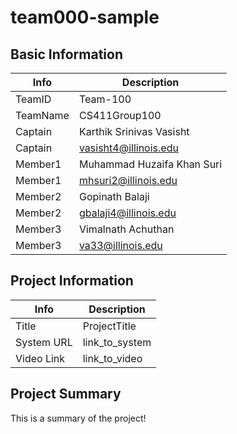 # team000-sample

## Basic Information

|   Info      |        Description     |
| ----------- | ---------------------- |
| TeamID      |        Team-100        |
| TeamName    |       CS411Group100    |
| Captain     | Karthik Srinivas Vasisht    |
| Captain     | vasisht4@illinois.edu  |
| Member1     | Muhammad Huzaifa Khan Suri  |
| Member1     |  mhsuri2@illinois.edu  |
| Member2     | Gopinath Balaji      |
| Member2     | gbalaji4@illinois.edu  |
| Member3     | Vimalnath Achuthan     |
| Member3     | va33@illinois.edu      |

## Project Information

|   Info      |        Description     |
| ----------- | ---------------------- |
|  Title      |       ProjectTitle     |
| System URL  |      link_to_system    |
| Video Link  |      link_to_video     |

## Project Summary

This is a summary of the project!
